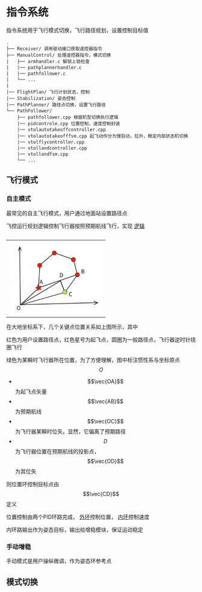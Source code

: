 # 指令系统

指令系统用于飞行模式切换，飞行路径规划，设置控制目标值

```
.
├── Receiver/ 调用驱动接口获取遥控器指令
├── ManualControl/ 处理遥控器指令，模式切换
|   ├── armhandler.c 解锁上锁检查
|   |── pathplannerhandler.c
|   |── pathfollower.c
|   └── ...
|   
|── FlightPlan/ 飞行计划状态，控制
|── Stabilization/ 姿态控制
|── PathPlanner/ 路径点切换，设置飞行路径
└── PathFollower/ 
    ├── pathfollower.cpp 根据机型切换执行逻辑
    |── pidcontrole.cpp 位置控制，速度控制封装
    |── vtolautotakeoffcontroller.cpp  
    |── vtolautotakeofffsm.cpp 起飞动作分为慢启动，拉升，稳定内部状态机切换
    |── vtolflycontroller.cpp 
    |── vtollandcontroller.cpp 
    |── vtollandfsm.cpp 
    └── ...
```

## 飞行模式
### 自主模式
最常见的自主飞行模式，用户通过地面站设置路径点

飞控运行规划逻辑控制飞行器按照预期航线飞行，实现
[逻辑](https://github.com/SantyPilot/SantyPilot/blob/master/flight/libraries/paths.c#L140)

 <table rules="none" align="right">
  <tr>
    <td>
      <img src="./command.png" width="250">
    </td>
  </tr>
</table>

在大地坐标系下，几个关键点位置关系如上图所示，其中

红色为用户设置路径点，红色星号为起飞点，圆圈为一般路径点，飞行器逆时针绕圈飞行

绿色为某瞬时飞行器所在位置，为了方便理解，图中标注惯性系与坐标原点$$O$$

- $$\vec{OA}$$为起飞点矢量
- $$\vec{AB}$$为预期航线
- $$\vec{OC}$$为飞行器某瞬时位矢。显然，它偏离了预期路径
- $$D$$为飞行器位置在预期航线的投影点，$$\vec{OD}$$为其位矢

则位置环控制目标点由$$\vec{CD}$$定义

位置控制由两个PID环路完成，
[外环](https://github.com/SantyPilot/SantyPilot/blob/master/flight/modules/PathFollower/pidcontrolne.cpp#L155C20-L155C43)控制位置，
[内环](https://github.com/SantyPilot/SantyPilot/blob/master/flight/modules/PathFollower/pidcontrolne.cpp#L166)控制速度

内环路输出作为姿态目标，输出给增稳模块，保证运动稳定

### 手动增稳
手动模式是用户操纵微调，作为姿态环参考点

## 模式切换
